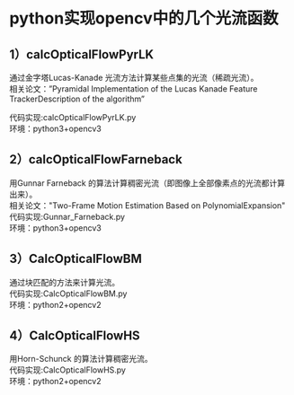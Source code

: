 # python实现opencv中的几个光流函数
## 1）calcOpticalFlowPyrLK
通过金字塔Lucas-Kanade 光流方法计算某些点集的光流（稀疏光流）。</br>
相关论文：”Pyramidal Implementation of the Lucas Kanade Feature TrackerDescription of the algorithm” </br>

代码实现:calcOpticalFlowPyrLK.py </br>
环境：python3+opencv3 </br>

## 2）calcOpticalFlowFarneback
用Gunnar Farneback 的算法计算稠密光流（即图像上全部像素点的光流都计算出来）。 </br>
相关论文："Two-Frame Motion Estimation Based on PolynomialExpansion" </br>
代码实现:Gunnar_Farneback.py  </br>
环境：python3+opencv3 </br>

## 3）CalcOpticalFlowBM
通过块匹配的方法来计算光流。  </br>
代码实现:CalcOpticalFlowBM.py </br>
环境：python2+opencv2 </br>

## 4）CalcOpticalFlowHS
用Horn-Schunck 的算法计算稠密光流。 </br>
代码实现:CalcOpticalFlowHS.py </br>
环境：python2+opencv2 </br>
